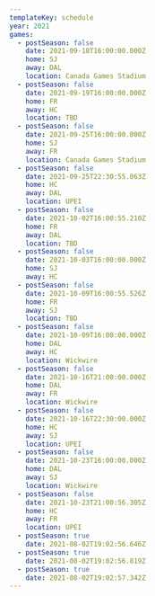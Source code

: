 ```yaml
---
templateKey: schedule
year: 2021
games:
  - postSeason: false
    date: 2021-09-18T16:00:00.000Z
    home: SJ
    away: DAL
    location: Canada Games Stadium
  - postSeason: false
    date: 2021-09-19T16:00:00.000Z
    home: FR
    away: HC
    location: TBD
  - postSeason: false
    date: 2021-09-25T16:00:00.000Z
    home: SJ
    away: FR
    location: Canada Games Stadium
  - postSeason: false
    date: 2021-09-25T22:30:55.063Z
    home: HC
    away: DAL
    location: UPEI
  - postSeason: false
    date: 2021-10-02T16:00:55.210Z
    home: FR
    away: DAL
    location: TBD
  - postSeason: false
    date: 2021-10-03T16:00:00.000Z
    home: SJ
    away: HC
  - postSeason: false
    date: 2021-10-09T16:00:55.526Z
    home: FR
    away: SJ
    location: TBD
  - postSeason: false
    date: 2021-10-09T16:00:00.000Z
    home: DAL
    away: HC
    location: Wickwire
  - postSeason: false
    date: 2021-10-16T21:00:00.000Z
    home: DAL
    away: FR
    location: Wickwire
  - postSeason: false
    date: 2021-10-16T22:30:00.000Z
    home: HC
    away: SJ
    location: UPEI
  - postSeason: false
    date: 2021-10-23T16:00:00.000Z
    home: DAL
    away: SJ
    location: Wickwire
  - postSeason: false
    date: 2021-10-23T21:00:56.305Z
    home: HC
    away: FR
    location: UPEI
  - postSeason: true
    date: 2021-08-02T19:02:56.646Z
  - postSeason: true
    date: 2021-08-02T19:02:56.819Z
  - postSeason: true
    date: 2021-08-02T19:02:57.342Z
---
```

